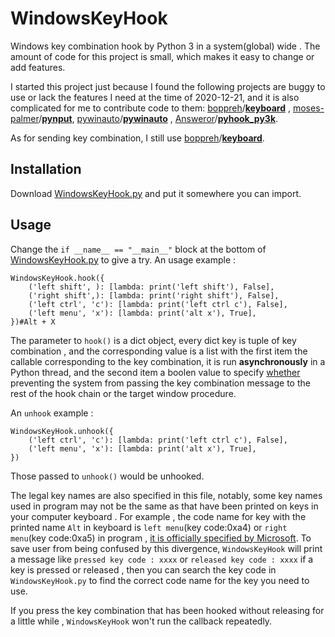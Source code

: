 # WindowsKeyHook

Windows key combination hook by Python  3 in a system(global) wide . The amount of code for this project is small, which makes it easy to change or add features. 

I started this project just because I found the following projects are buggy to use or lack the features I need at the time of 2020-12-21, and it is also complicated for me to contribute code to them:  [boppreh](https://github.com/boppreh)/**[keyboard](https://github.com/boppreh/keyboard)** , [moses-palmer](https://github.com/moses-palmer)/**[pynput](https://github.com/moses-palmer/pynput)**,   [pywinauto](https://github.com/pywinauto)/**[pywinauto](https://github.com/pywinauto/pywinauto)** ,    [Answeror](https://github.com/Answeror)/**[pyhook_py3k](https://github.com/Answeror/pyhook_py3k)**. 

As for sending key combination, I still use [boppreh](https://github.com/boppreh)/**[keyboard](https://github.com/boppreh/keyboard#keyboard.send)**.
## Installation
Download [WindowsKeyHook.py](https://github.com/redstoneleo/WindowsKeyHook/blob/main/WindowsKeyHook.py) and put it somewhere you can import.

##  Usage 
 Change the `if __name__ == "__main__"` block at the bottom of  [WindowsKeyHook.py](https://github.com/redstoneleo/WindowsKeyHook/blob/main/WindowsKeyHook.py) to give a try. An usage example :

    WindowsKeyHook.hook({
        ('left shift', ): [lambda: print('left shift'), False], 
        ('right shift',): [lambda: print('right shift'), False],        
        ('left ctrl', 'c'): [lambda: print('left ctrl c'), False],
        ('left menu', 'x'): [lambda: print('alt x'), True],
    })#Alt + X

The parameter to `hook()` is a dict object, every dict key is tuple of key combination , and the corresponding value is a list with the first item the callable corresponding to the key combination, it is run **asynchronously** in a Python  thread, and the second item a boolen value to specify [whether](https://docs.microsoft.com/en-us/previous-versions/windows/desktop/legacy/ms644985%28v=vs.85%29) preventing the system from passing the key combination message to the rest of the hook chain or the target window procedure.

An `unhook` example :

    WindowsKeyHook.unhook({      
        ('left ctrl', 'c'): [lambda: print('left ctrl c'), False],
        ('left menu', 'x'): [lambda: print('alt x'), True],
    })    

Those passed to `unhook()` would be unhooked.

 The legal key names are also specified in this file,  notably, some key names used in program may not be the same as that have been printed on keys in your computer keyboard .  For example , the code name for  key with the printed name `Alt` in keyboard is `left menu`(key code:0xa4) or `right menu`(key code:0xa5) in program , [it is officially specified by Microsoft](https://docs.microsoft.com/zh-cn/windows/win32/inputdev/virtual-key-codes?redirectedfrom=MSDN). To save user from being confused by this divergence, `WindowsKeyHook` will print a message like `pressed key code : xxxx` or `released key code : xxxx` if a key is pressed or released , then you can search the key code in `WindowsKeyHook.py` to find the correct code name for the key you need to use. 
 
 
If you press the key combination that has been hooked without releasing for a little while , `WindowsKeyHook` won't run the callback repeatedly.
